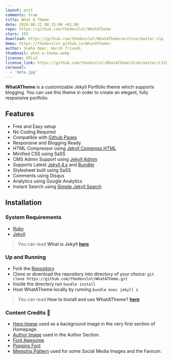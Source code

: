 ```yaml
---
layout: post
comments: true
title: What A THeme
date: 2020-08-22 00:15:00 +01:00
repo: https://github.com/thedevslot/WhatATheme
stars: 293
download: https://github.com/thedevslot/WhatATheme/archive/master.zip
demo: https://thedevslot.github.io/WhatATheme/
author: Sneha Omer, Harsh Trivedi
thumbnail: what-a-theme.webp
license: GPLv2
license_link: https://github.com/thedevslot/WhatATheme/blob/master/LICENSE
carousel:
  - 'meta.jpg'
---
```


**WhatATheme** is a customizable Jekyll Portfolio theme which supports blogging. You can use this theme in order to create an elegant, fully responsive portfolio.

## Features

* Free and Easy setup
* No Coding Required
* Compatible with [Github Pages](https://pages.github.com/)
* Responsive and Blogging Ready
* HTML Compressor using [Jekyll Compress HTML](https://jch.penibelst.de/)
* Minified CSS using SaSS
* CMS Admin Support using [Jekyll Admin](https://jekyll.github.io/jekyll-admin/)
* Supports Latest [Jekyll 4.x](https://jekyllrb.com/) and [Bundler](https://bundler.io/)
* Stylesheet built using SaSS
* Comments using Disqus
* Analytics using Google Analytics
* Instant Search using [Simple Jekyll Search](https://github.com/christian-fei/Simple-Jekyll-Search/)

## Installation

### System Requirements

* [Ruby](https://www.ruby-lang.org/en/)
* [Jekyll](https://jekyllrb.com/)

> You can read **What is Jekyll** [**here**](https://thedevslot.github.io/WhatATheme/blog/what-is-jekyll-how-to-use-it)

### Up and Running

* Fork the [Repository](https://github.com/thedevslot/WhatATheme/)
* Clone or download the repository into directory of your choice: `git clone https://github.com/thedevslot/WhatATheme.git`
* Inside the directory run `bundle install`
* Host WhatATheme locally by running `bundle exec jekyll s`

> You can read **How to Install and use WhatATheme?** [**here**](https://thedevslot.github.io/WhatATheme/blog/how-to-install-whatatheme)

### Content Credits :green_heart:

* [Hero Image](https://images.pexels.com/photos/220444/pexels-photo-220444.jpeg?auto=compress&cs=tinysrgb&dpr=2&h=650&w=940) used as a background image in the very first section of Homepage.
* [Author Image](https://cdn.pixabay.com/photo/2015/10/05/22/37/blank-profile-picture-973460_960_720.png) used in the Author Section.
* [Font Awesome](https://fontawesome.com/)
* [Poppins Font](https://fonts.google.com/specimen/Poppins)
* [Memphis Pattern](https://www.freepik.com/free-vector/memphis-pattern-background_4034913.htm#page=1&query=memphis%20pattern&position=23) used for some Social Media Images and the Favicon.

